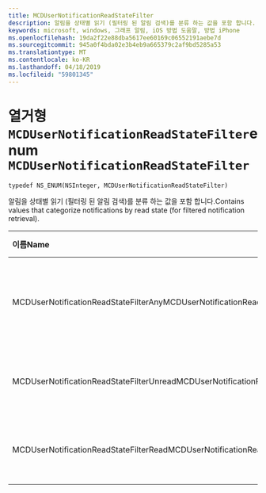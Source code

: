 ```yaml
---
title: MCDUserNotificationReadStateFilter
description: 알림을 상태별 읽기 (필터링 된 알림 검색)를 분류 하는 값을 포함 합니다.
keywords: microsoft, windows, 그래프 알림, iOS 방법 도움말, 방법 iPhone
ms.openlocfilehash: 19da2f22e88dba5617ee60169c06552191aebe7d
ms.sourcegitcommit: 945a0f4bda02e3b4eb9a665379c2af9bd5285a53
ms.translationtype: MT
ms.contentlocale: ko-KR
ms.lasthandoff: 04/18/2019
ms.locfileid: "59801345"
---
```

# <a name="enum-mcdusernotificationreadstatefilter"></a><span data-ttu-id="78c79-104">열거형 `MCDUserNotificationReadStateFilter`</span><span class="sxs-lookup"><span data-stu-id="78c79-104">enum `MCDUserNotificationReadStateFilter`</span></span>

```
typedef NS_ENUM(NSInteger, MCDUserNotificationReadStateFilter)
```

<span data-ttu-id="78c79-105">알림을 상태별 읽기 (필터링 된 알림 검색)를 분류 하는 값을 포함 합니다.</span><span class="sxs-lookup"><span data-stu-id="78c79-105">Contains values that categorize notifications by read state (for filtered notification retrieval).</span></span>

|<span data-ttu-id="78c79-106">이름</span><span class="sxs-lookup"><span data-stu-id="78c79-106">Name</span></span> | <span data-ttu-id="78c79-107">값</span><span class="sxs-lookup"><span data-stu-id="78c79-107">Value</span></span> | <span data-ttu-id="78c79-108">설명</span><span class="sxs-lookup"><span data-stu-id="78c79-108">Description</span></span> |
|:-- |:-- |:-- |
|   <span data-ttu-id="78c79-109">MCDUserNotificationReadStateFilterAny</span><span class="sxs-lookup"><span data-stu-id="78c79-109">MCDUserNotificationReadStateFilterAny</span></span> | <span data-ttu-id="78c79-110">0</span><span class="sxs-lookup"><span data-stu-id="78c79-110">0</span></span> | <span data-ttu-id="78c79-111">읽기 상태에 관계 없이 알림이 포함 됩니다.</span><span class="sxs-lookup"><span data-stu-id="78c79-111">Include notifications regardless of read state.</span></span>|
|   <span data-ttu-id="78c79-112">MCDUserNotificationReadStateFilterUnread</span><span class="sxs-lookup"><span data-stu-id="78c79-112">MCDUserNotificationReadStateFilterUnread</span></span> | <span data-ttu-id="78c79-113">1</span><span class="sxs-lookup"><span data-stu-id="78c79-113">1</span></span> | <span data-ttu-id="78c79-114">읽지 않은 알림이 포함 됩니다.</span><span class="sxs-lookup"><span data-stu-id="78c79-114">Include notifications that haven't been read.</span></span>|
|   <span data-ttu-id="78c79-115">MCDUserNotificationReadStateFilterRead</span><span class="sxs-lookup"><span data-stu-id="78c79-115">MCDUserNotificationReadStateFilterRead</span></span> | <span data-ttu-id="78c79-116">2</span><span class="sxs-lookup"><span data-stu-id="78c79-116">2</span></span> | <span data-ttu-id="78c79-117">읽은 알림이 포함 됩니다.</span><span class="sxs-lookup"><span data-stu-id="78c79-117">Include notifications that have been read.</span></span> |